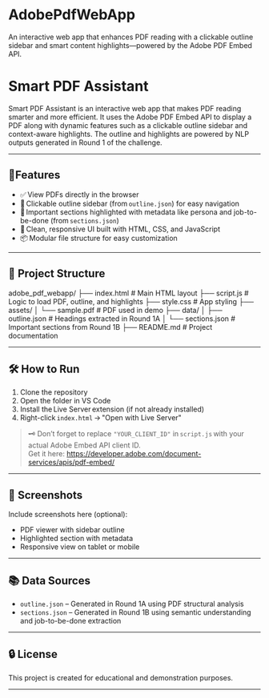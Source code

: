 # AdobePdfWebApp
An interactive web app that enhances PDF reading with a clickable outline sidebar and smart content highlights—powered by the Adobe PDF Embed API.
# Smart PDF Assistant

Smart PDF Assistant is an interactive web app that makes PDF reading smarter and more efficient. It uses the Adobe PDF Embed API to display a PDF along with dynamic features such as a clickable outline sidebar and context-aware highlights. The outline and highlights are powered by NLP outputs generated in Round 1 of the challenge.

---

## 🚀Features

- ✅ View PDFs directly in the browser  
- 🧭 Clickable outline sidebar (from `outline.json`) for easy navigation  
- 🌟 Important sections highlighted with metadata like persona and job-to-be-done (from `sections.json`)  
- 💅 Clean, responsive UI built with HTML, CSS, and JavaScript  
- 📦 Modular file structure for easy customization

---

## 📁 Project Structure
adobe_pdf_webapp/
├── index.html # Main HTML layout
├── script.js # Logic to load PDF, outline, and highlights
├── style.css # App styling
├── assets/
│ └── sample.pdf # PDF used in demo
├── data/
│ ├── outline.json # Headings extracted in Round 1A
│ └── sections.json # Important sections from Round 1B
├── README.md # Project documentation

---

## 🛠️ How to Run

1. Clone the repository  
2. Open the folder in VS Code  
3. Install the Live Server extension (if not already installed)  
4. Right-click `index.html` → "Open with Live Server"

> 🗝️ Don’t forget to replace `"YOUR_CLIENT_ID"` in `script.js` with your actual Adobe Embed API client ID.  
> Get it here: https://developer.adobe.com/document-services/apis/pdf-embed/

---

## 📸 Screenshots

Include screenshots here (optional):
- PDF viewer with sidebar outline
- Highlighted section with metadata
- Responsive view on tablet or mobile

---

## 📚 Data Sources

- `outline.json` – Generated in Round 1A using PDF structural analysis  
- `sections.json` – Generated in Round 1B using semantic understanding and job-to-be-done extraction

---

## 🔒 License

This project is created for educational and demonstration purposes.

---
